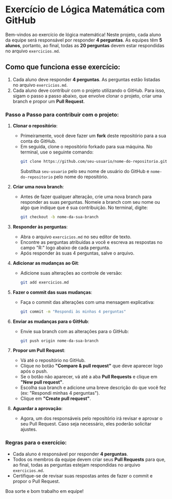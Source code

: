 # Exercício de Lógica Matemática com GitHub

Bem-vindos ao exercício de lógica matemática! Neste projeto, cada aluno da equipe será responsável por responder **4 perguntas**. As equipes têm **5 alunos**, portanto, ao final, todas as **20 perguntas** devem estar respondidas no arquivo `exercicios.md`.

## Como que funciona esse exercício:

1. Cada aluno deve responder **4 perguntas**. As perguntas estão listadas no arquivo `exercicios.md`.
2. Cada aluno deve contribuir com o projeto utilizando o GitHub. Para isso, sigam o passo a passo abaixo, que envolve clonar o projeto, criar uma branch e propor um **Pull Request**.

### Passo a Passo para contribuir com o projeto:

1. **Clonar o repositório**:
   - Primeiramente, você deve fazer um **fork** deste repositório para a sua conta do GitHub.
   - Em seguida, clone o repositório forkado para sua máquina. No terminal, use o seguinte comando:
     ```bash
     git clone https://github.com/seu-usuario/nome-do-repositorio.git
     ```
     Substitua `seu-usuario` pelo seu nome de usuário do GitHub e `nome-do-repositorio` pelo nome do repositório.

2. **Criar uma nova branch**:
   - Antes de fazer qualquer alteração, crie uma nova branch para responder as suas perguntas. Nomeie a branch com seu nome ou algo que indique que é sua contribuição. No terminal, digite:
     ```bash
     git checkout -b nome-da-sua-branch
     ```

3. **Responder às perguntas**:
   - Abra o arquivo `exercicios.md` no seu editor de texto.
   - Encontre as perguntas atribuídas a você e escreva as respostas no campo "R:" logo abaixo de cada pergunta.
   - Após responder às suas 4 perguntas, salve o arquivo.

4. **Adicionar as mudanças ao Git**:
   - Adicione suas alterações ao controle de versão:
     ```bash
     git add exercicios.md
     ```

5. **Fazer o commit das suas mudanças**:
   - Faça o commit das alterações com uma mensagem explicativa:
     ```bash
     git commit -m "Respondi às minhas 4 perguntas"
     ```

6. **Enviar as mudanças para o GitHub**:
   - Envie sua branch com as alterações para o GitHub:
     ```bash
     git push origin nome-da-sua-branch
     ```

7. **Propor um Pull Request**:
   - Vá até o repositório no GitHub.
   - Clique no botão **"Compare & pull request"** que deve aparecer logo após o push.
   - Se o botão não aparecer, vá até a aba **Pull Requests** e clique em **"New pull request"**.
   - Escolha sua branch e adicione uma breve descrição do que você fez (ex: "Respondi minhas 4 perguntas").
   - Clique em **"Create pull request"**.

8. **Aguardar a aprovação**:
   - Agora, um dos responsáveis pelo repositório irá revisar e aprovar o seu Pull Request. Caso seja necessário, eles poderão solicitar ajustes.

### Regras para o exercício:
- Cada aluno é responsável por responder **4 perguntas**.
- Todos os membros da equipe devem criar seus **Pull Requests** para que, ao final, todas as perguntas estejam respondidas no arquivo `exercicios.md`.
- Certifique-se de revisar suas respostas antes de fazer o commit e propor o Pull Request.

Boa sorte e bom trabalho em equipe!

